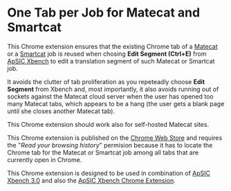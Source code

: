 # One Tab per Job for Matecat and Smartcat
This Chrome extension ensures that the existing Chrome tab of a [Matecat](https://www.matecat.com) or a [Smartcat](https://www.smartcat.ai) job is reused when chosing **Edit Segment (Ctrl+E)** from [ApSIC Xbench](http://www.xbench.net) to edit a translation segment of such Matecat or Smartcat job.

It avoids the clutter of tab proliferation as you repeteadly choose **Edit Segment** from Xbench and, most importantly, it also avoids running out of sockets against the Matecat cloud server when the user has opened too many Matecat tabs, which appears to be a hang (the user gets a blank page until she closes another Matecat tab).

This Chrome extension should work also for self-hosted Matecat sites.

This Chrome extension is published on the [Chrome Web Store](https://chrome.google.com/webstore/detail/one-tab-per-job-for-matec/amlgbghdoipfolgicbijclknldenpijf) and requires the "_Read your browsing history_" permision because it has to locate the Chrome tab for the Matecat or Smartcat job among all tabs that are currently open in Chrome.

This Chrome extension is designed to be used in combination of [ApSIC Xbench 3.0](http://www.xbench.net) and also the [ApSIC Xbench Chrome Extension](https://chrome.google.com/webstore/detail/apsic-xbench-extension/hocobnhnpniphphccgaliheohnobbdjo).
